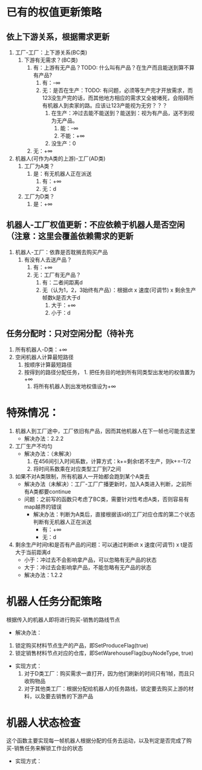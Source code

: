 # 已有的权值更新策略

## 依上下游关系，根据需求更新
1. 工厂-工厂：上下游关系(BC类)
    1. 下游有无需求？(BC类)
        1. 有：上游有无产品？TODO: 什么叫有产品？在生产而且能送到算不算有产品?
            1. 有：-∞
            2. 无：是否在生产：TODO: 有问题，必须等生产完才开放需求，而123没生产完的话，而其他地方相应的需求又全被堵死，会阻碍所有机器人到卖家的路。应该让123产能视为无穷？？？
                1. 在生产：冲过去能不能送到？能送到：视为有产品，送不到视为无产品。
                    1. 能：-∞
                    2. 不能：+∞
                3. 没生产：0
        2. 无：+∞
2. 机器人(可作为A类的上游)-工厂(AD类)
    1. 工厂为A类？
        1. 是：有无机器人正在派送
            1. 有：+∞
            2. 无：d
    2. 工厂为D类？
        1. 是：+∞


## 机器人-工厂权值更新：不应依赖于机器人是否空闲（注意：这里会覆盖依赖需求的更新
1. 机器人-工厂：依靠是否耽搁去购买产品
    1. 有没有人去送产品？
	    1. 有：+∞
	    2. 无：工厂有无产品？
		    1. 有：二者间距离d
		    2. 无（认为1，2，3始终有产品）：根据dt x 速度(可调节) x 剩余生产帧数k是否大于d
			    1. 大于：+∞
			    2. 小于：d

## 任务分配时：只对空闲分配（待补充
1. 所有机器人-D类：+∞
2. 空闲机器人计算最短路径
    1. 按顺序计算最短路径
    2. 按得到的路径分配任务，
            1. 把任务目的地到所有同类型出发地的权值置为+∞
        1. 将所有机器人到出发地权值设为+∞

# 特殊情况：
1. 机器人到工厂途中，工厂依旧有产品，因而其他机器人在下一帧也可能去这里
    * 解决办法：2.2.2
2. 工厂生产不均匀
    * 解决办法：（未解决）
        1. 在456间引入时间系数，计算方式：k+=剩余t若不生产，则k+=-T/2
        2. 将时间系数乘在对应类型工厂到7之间
3. 如果不对A类限制，所有机器人一开始都会跑到某个A类去
    * 解决办法（未解决）：工厂-工厂广播更新时，加入A类进入判断，之前所有A类都要continue
    * 问题：之前写的函数只考虑了BC类，需要针对性考虑A类，否则容易有map越界的错误
        * 解决办法：判断为A类后，直接根据该id的工厂对应仓库的第二个状态判断有无机器人正在派送
            * 有：+∞
            * 无：d
4. 剩余生产时间t和是否有产品的问题：可以通过判断dt x 速度(可调节) x t是否大于当前距离d
    * 小于：冲过去不会影响拿产品，可以忽略有无产品的状态
    * 大于：冲过去会影响拿产品，不能忽略有无产品的状态
    * 解决办法：1.2.2


# 机器人任务分配策略
根据传入的机器人即将进行购买-销售的路线节点
* 解决办法：
1. 锁定购买材料节点生产的产品，即SetProduceFlag(true)
2. 锁定销售材料节点对应的仓库，即SetWarehouseFlag(buyNodeType, true)
* 实现方式：
   1. 对于D类工厂：购买需求一直打开，因为他们刷新的时间只有1帧，而且只收购物品
   2. 对于其他类工厂：根据分配给机器人的任务路线，锁定要去购买上游的材料，以及要去销售的下游产品

# 机器人状态检查
这个函数主要实现每一帧机器人根据分配的任务去运动，以及判定是否完成了购买-销售任务来解锁工作台的状态
* 实现方式：
    
